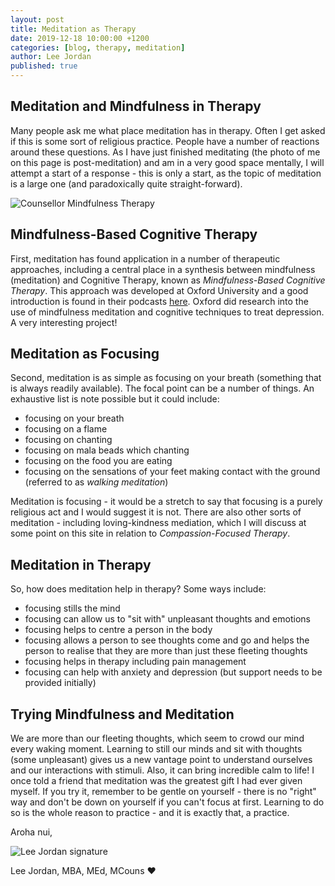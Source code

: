 ```yaml
---
layout: post
title: Meditation as Therapy
date: 2019-12-18 10:00:00 +1200
categories: [blog, therapy, meditation]
author: Lee Jordan
published: true
---
```


<h2>Meditation and Mindfulness in Therapy</h2>

<p>Many people ask me what place meditation has in therapy. Often I get asked if this is some sort of religious practice. People have a number of reactions around these questions. As I have just finished meditating (the photo of me on this page is post-meditation) and am in a very good space mentally, I will attempt a start of a response - this is only a start, as the topic of meditation is a large one (and paradoxically quite straight-forward).</p>

<p><img class="img-border" src="https://therapyaroha.co.nz/public/assets/images/counsellor-meditation-therapy.jpg" alt="Counsellor Mindfulness Therapy"></p>

<h2>Mindfulness-Based Cognitive Therapy</h2>

<p>First, meditation has found application in a number of therapeutic approaches, including a central place in a synthesis between mindfulness (meditation) and Cognitive Therapy, known as <em>Mindfulness-Based Cognitive Therapy</em>. This approach was developed at Oxford University and a good introduction is found in their podcasts <a href="http://podcasts.ox.ac.uk/mindfulness-based-cognitive-therapy-new-approach-treating-depression" target="_blank" rel="nofollow noopener noreferrer">here</a>. Oxford did research into the use of mindfulness meditation and cognitive techniques to treat depression. A very interesting project!</p>

<h2>Meditation as Focusing</h2>

<p>Second, meditation is as simple as focusing on your breath (something that is always readily available). The focal point can be a number of things. An exhaustive list is note possible but it could include:

<ul>
<li>focusing on your breath </li>
<li>focusing on a flame </li>
<li>focusing on chanting </li>
<li>focusing on mala beads which chanting </li>	<li>focusing on the food you are eating </li> 	<li>focusing on the sensations of your feet making contact with the ground (referred to as <em>walking meditation</em>)</li>
</ul>

<p>Meditation is focusing - it would be a stretch to say that focusing is a purely religious act and I would suggest it is not. There are also other sorts of meditation - including loving-kindness mediation, which I will discuss at some point on this site in relation to <em>Compassion-Focused Therapy</em>.</p>

<h2>Meditation in Therapy</h2>

<p>So, how does meditation help in therapy? Some ways include:

<ul>
<li>focusing stills the mind</li>
<li>focusing can allow us to "sit with" unpleasant thoughts and emotions</li>
<li>focusing helps to centre a person in the body</li>
<li>focusing allows a person to see thoughts come and go and helps the person to realise that they are more than just these fleeting thoughts</li>
<li>focusing helps in therapy including pain management</li>
<li>focusing can help with anxiety and depression (but support needs to be provided initially)</li></ul>

<h2>Trying Mindfulness and Meditation</h2>

<p>We are more than our fleeting thoughts, which seem to crowd our mind every waking moment. Learning to still our minds and sit with thoughts (some unpleasant) gives us a new vantage point to understand ourselves and our interactions with stimuli. Also, it can bring incredible calm to life! I once told a friend that meditation was the greatest gift I had ever given myself. If you try it, <span class="highlight-text">remember to be gentle on yourself - there is no "right" way and don't be down on yourself if you can't focus at first</span>. Learning to do so is the whole reason to practice - and it is exactly that, a practice.</p>

<p>Aroha nui,</p>

<img src="https://therapyaroha.co.nz/public/assets/images/lee-jordan.png" alt="Lee Jordan signature">

Lee Jordan, MBA, MEd, MCouns ❤️